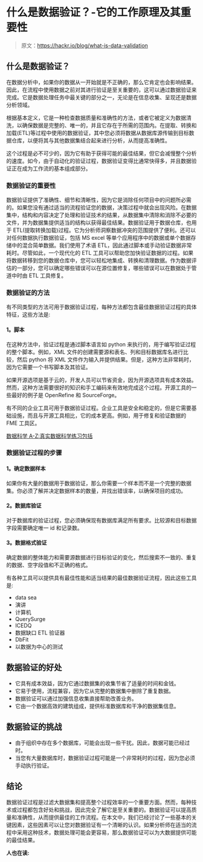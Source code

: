 # 什么是数据验证？-它的工作原理及其重要性

> 原文：<https://hackr.io/blog/what-is-data-validation>

## 什么是数据验证？

在数据分析中，如果你的数据从一开始就是不正确的，那么它肯定也会影响结果。因此，在流程中使用数据之前对其进行验证是至关重要的，这可以通过数据验证来完成。它是数据处理任务中最关键的部分之一，无论是在信息收集、呈现还是数据分析领域。

根据基本定义，它是一种检查数据质量和准确性的方法，或者它被定义为数据清洗，以确保数据是完整的、唯一的，并且它存在于所需的范围内。在提取、转换和加载(ETL)等过程中使用的数据验证，其中您必须将数据从数据库源传输到目标数据仓库，以便将其与其他数据集结合起来进行分析，从而提高准确性。

这个过程是必不可少的，因为它有助于获得可能的最佳结果，但它会减慢整个分析的速度。如今，由于自动化的验证过程，数据验证变得比通常快得多，并且数据验证正在成为工作流的基本组成部分。

### **数据验证的重要性**

数据验证提供了准确性、细节和清晰性，因为它是消除任何项目中的问题所必需的。如果您没有通过适当的流程验证您的数据，决策过程中就会出现风险。在数据集中，结构和内容决定了处理和验证技术的结果，从数据集中清除和消除不必要的文件，并为数据集提供适当的结构以获得最佳结果。数据验证用于数据仓库，也用于 ETL(提取转换加载)过程。它为分析师洞察数据冲突的范围提供了便利。还可以对任何数据执行数据验证，包括 MS excel 等单个应用程序中的数据或单个数据存储中的混合简单数据。我们使用了术语 ETL，因此通过脚本或手动验证数据非常耗时。尽管如此，一个现代化的 ETL 工具可以帮助您加快验证数据的过程。如果将数据转移到您的数据仓库中，您可以轻松地集成、转换和清理数据。作为数据评估的一部分，您可以确定哪些错误可以在源位置修复，哪些错误可以在数据处于管道中时由 ETL 工具修复。

### **数据验证的方法**

有不同类型的方法可用于数据验证过程，每种方法都包含最佳数据验证过程的具体特征，这些方法是:

#### **1。脚本**

在这种方法中，验证过程是通过脚本语言如 python 来执行的，用于编写验证过程的整个脚本。例如，XML 文件的创建需要源和表名、列和目标数据库名进行比较，然后 python 将 XML 文件作为输入并提供结果。但是，这种方法非常耗时，因为它需要一个书写脚本及其验证。

如果开源选项是基于云的，开发人员可以节省资金，因为开源选项具有成本效益。然而，这种方法需要很好的知识和手工编码来有效地完成这个过程。开源工具的一些最好的例子是 OpenRefine 和 SourceForge。

有不同的企业工具可用于数据验证过程。企业工具是安全和稳定的，但是它需要基础设施，而且与开源工具相比，它的成本更高。例如，用于修复和验证数据的 FME 工具区。

[数据科学 A-Z:真实数据科学练习包括](https://click.linksynergy.com/deeplink?id=jU79Zysihs4&mid=39197&murl=https%3A%2F%2Fwww.udemy.com%2Fcourse%2Fdatascience%2F)

### **数据验证过程的步骤**

#### **1。确定数据样本**

如果你有大量的数据用于数据验证，那么你需要一个样本而不是一个完整的数据集。你必须了解并决定数据样本的数量，并找出错误率，以确保项目的成功。

#### **2。数据库验证**

对于数据库的验证过程，您必须确保现有数据库满足所有要求。比较源和目标数据字段需要确定唯一 id 和记录数。

#### **3。数据格式验证**

确定数据的整体能力和需要源数据进行目标验证的变化，然后搜索不一致的、重复的数据、空字段值和不正确的格式。

有各种工具可以提供具有最佳性能和适当结果的最佳数据验证流程，因此这些工具是:

*   data sea
*   演讲
*   计算机
*   QuerySurge
*   ICEDQ
*   数据缺口 ETL 验证器
*   DbFit
*   以数据为中心的测试

## **数据验证的好处**

*   它具有成本效益，因为它通过数据集的收集节省了适量的时间和金钱。
*   它易于使用，流程兼容，因为它从完整的数据集中删除了重复数据。
*   数据验证可以通过加强信息收集直接帮助改善业务。
*   它由一个数据高效的建筑组成，提供标准数据库和干净的数据集信息。

## **数据验证的挑战**

*   由于组织中存在多个数据库，可能会出现一些干扰。因此，数据可能已经过时。
*   当您有大量数据库时，数据验证过程可能是一个非常耗时的过程，因为您必须手动执行验证。

## **结论**

数据验证过程是过滤大数据集和提高整个过程效率的一个重要方面。然而，每种技术或过程都包含好处和挑战，因此完全了解它是至关重要的。数据验证可以提高质量和准确性，从而提供最佳的工作流程。在本文中，我们已经讨论了一些基本的关键因素，这些因素可以让您对数据验证有一个清晰的认识。如果分析师在适当的流程中采用这种技术，数据处理可能会更容易，那么数据验证可以为大数据提供可能的最佳结果。

**人也在读:**